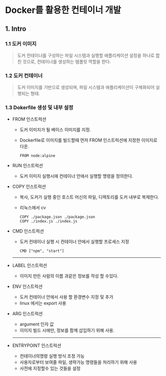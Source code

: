 # Docker를 활용한 컨테이너 개발

## 1. Intro

### 1.1 도커 이미지

> 도커 컨테이너를 구성하는 파일 시스템과 실행할 애플리케이션 설정을 하나로 합친 것으로, 컨테이너를 생성하는 템플릿 역할을 한다.



### 1.2 도커 컨테이너

> 도커 이미지를 기반으로 생성되며, 파일 시스템과 애플리케이션이 구체화되어 실행되는 형태.



### 1.3 Dokerfile 생성 및 내부 설정

 + FROM 인스트럭션

    + 도커 이미지가 될 베이스 이미지를 지정.

    + Dockerfile로 이미지를 빌드할때 먼저 FROM 인스트럭션에 지정한 이미지로 다운.

      ```
      FROM node:alpine
      ```

 + RUN 인스트럭션

    + 도커 이미지 실행시에 컨테이너 안에서 실행할 명령을 정의한다.

 + COPY 인스트럭션

    + 복사, 도커가 실행 중인 호스트 머신의 파일, 디렉토리를 도커 내부로 복제한다.

    + 리눅스에서 cv

      ```
      COPY ./package.json ./package.json
      COPY ./index.js ./index.js
      ```

 + CMD 인스트럭션

    + 도커 컨테이너 실행 시 컨테이너 안에서 실행할 프로세스 지정

      ```
      CMD ["npm", "start"]
      ```

      

   -----------------------------------------------------------------------------------------------

 + LABEL 인스트럭션

    + 이미지 만든 사람의 이름 과같은 정보를 작성 할 수있다.

 + ENV 인스트럭션

    + 도커 컨테이너 안에서 사용 할 환경변수 지정 및 추가
    + linux 에서는 export 사용

 + ARG 인스트럭션

    + argument 인자 값 
    + 이미지 빌드 시에만,  정보를 함께 삽입하기 위해 사용.

   ----------------------------

+ ENTRYPOINT 인스트럭션

  + 컨테이너의명령 실행 방식 조정 가능
  + 사용자로부터 보여줄 파일, 생략가능 명령들을 처리하기 위해 사용
  + 사전에 지정할수 있는 것들을 설정